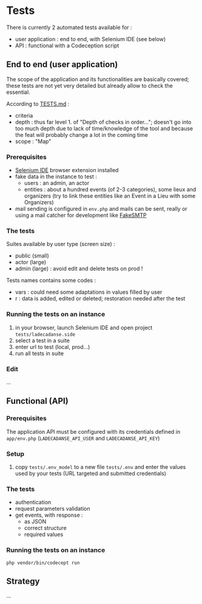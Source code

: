 # Tests

There is currently 2 automated tests available for :
- user application : end to end, with Selenium IDE (see below)
- API : functional with a Codeception script

## End to end (user application)

The scope of the application and its functionalities are basically covered; these tests are not yet very detailed but already allow to check the essential.

According to [TESTS.md](TESTS.md) :
- criteria
- depth : thus far level 1. of "Depth of checks in order..."; doesn't go into too much depth due to lack of time/knowledge of the tool and because the feat will probably change a lot in the coming time
- scope : "Map"

### Prerequisites

- [Selenium IDE](https://www.selenium.dev/selenium-ide/) browser extension installed
- fake data in the instance to test :
    - users : an admin, an actor
    - entities : about a hundred events (of 2-3 categories), some lieux and organizers (try to link these entities like an Event in a Lieu with some Organizers)
- mail sending is configured in `env.php` and mails can be sent, really or using a mail catcher for development like [FakeSMTP](https://nilhcem.com/FakeSMTP/)

### The tests

Suites available by user type (screen size) :
- public (small)
- actor (large)
- admin (large) : avoid edit and delete tests on prod !

Tests names contains some codes :
- vars : could need some adaptations in values filled by user
- r : data is added, edited or deleted; restoration needed after the test

### Running the tests on an instance

1. in your browser, launch Selenium IDE and open project `tests/ladecadanse.side`
1. select a test in a suite
1. enter url to test (local, prod...)
1. run all tests in suite

### Edit
...

## Functional (API)

### Prerequisites

The application API must be configured with its credentials defined in `app/env.php` (`LADECADANSE_API_USER` and `LADECADANSE_API_KEY`)

### Setup

1. copy `tests/.env_model` to a new file `tests/.env` and enter the values used by your tests (URL targeted and submitted credentials)

### The tests

- authentication
- request parameters validation
- get events, with response :
    - as JSON
    - correct structure
    - required values

### Running the tests on an instance

`php vendor/bin/codecept run`

## Strategy
...
